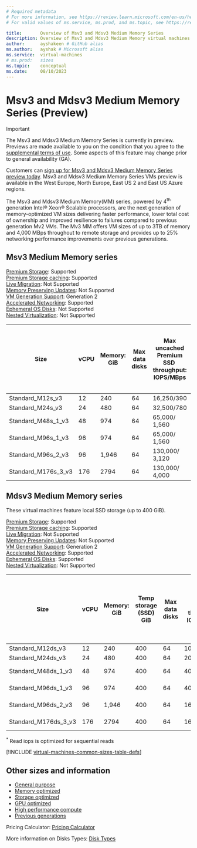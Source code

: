 ```yaml
---
# Required metadata
# For more information, see https://review.learn.microsoft.com/en-us/help/platform/learn-editor-add-metadata?branch=main
# For valid values of ms.service, ms.prod, and ms.topic, see https://review.learn.microsoft.com/en-us/help/platform/metadata-taxonomies?branch=main

title:       Overview of Msv3 and Mdsv3 Medium Memory Series
description: Overview of Msv3 and Mdsv3 Medium Memory virtual machines. These virtual machines provide faster performance and lower TCO.
author:      ayshakeen # GitHub alias
ms.author:   ayshak # Microsoft alias
ms.service:  virtual-machines
# ms.prod:   sizes
ms.topic:    conceptual
ms.date:     08/10/2023
---
```


# Msv3 and Mdsv3 Medium Memory Series (Preview)

> [!IMPORTANT]
> The Msv3 and Mdsv3 Medium Memory Series is currently in preview. Previews are made available to you on the condition that you agree to the [supplemental terms of use](https://azure.microsoft.com/support/legal/preview-supplemental-terms/). Some aspects of this feature may change prior to general availability (GA). 
>
> Customers can [sign up for Msv3 and Mdsv3 Medium Memory Series preview today](https://forms.office.com/r/s0fKkC420i). Msv3 and Mdsv3 Medium Memory Series VMs preview is available in the West Europe, North Europe, East US 2 and East US Azure regions.

The Msv3 and Mdsv3 Medium Memory(MM) series, powered by 4<sup>th</sup> generation Intel® Xeon® Scalable processors, are the next generation of memory-optimized VM sizes delivering faster performance, lower total cost of ownership and improved resilience to failures compared to previous generation Mv2 VMs. The Mv3 MM offers VM sizes of up to 3TB of memory and 4,000 MBps throughout to remote storage and provides up to 25% networking performance improvements over previous generations.

## Msv3 Medium Memory series

[Premium Storage](premium-storage-performance.md): Supported<br>
[Premium Storage caching](premium-storage-performance.md): Supported<br>
[Live Migration](maintenance-and-updates.md): Not Supported<br>
[Memory Preserving Updates](maintenance-and-updates.md): Not Supported<br>
[VM Generation Support](generation-2.md): Generation 2<br>
[Accelerated Networking](../virtual-network/create-vm-accelerated-networking-cli.md): Supported<br>
[Ephemeral OS Disks](ephemeral-os-disks.md): Not Supported<br>
[Nested Virtualization](/virtualization/hyper-v-on-windows/user-guide/nested-virtualization): Not Supported <br>

|Size|vCPU|Memory: GiB|Max data disks|Max uncached Premium SSD  throughput: IOPS/MBps|Max uncached Ultra Disk and Premium SSD V2 disk throughput: IOPS/MBps|Max NICs|Max network bandwidth (Mbps)|
 | -------- | -------- | -------- | -------- | -------- | -------- | -------- | -------- |
|Standard_M12s_v3|12|240|64|16,250/390|16,250/390|4|4,000|
|Standard_M24s_v3|24|480|64|32,500/780|32,500/780|8|8,000|
|Standard_M48s_1_v3|48|974|64|65,000/ 1,560|65,000/ 1,560|8|16,000|
|Standard_M96s_1_v3|96|974|64|65,000/ 1,560|65,000/ 1,560|8|16,000|
|Standard_M96s_2_v3|96|1,946|64|130,000/ 3,120|130,000/ 3,120|8|30,000|
|Standard_M176s_3_v3|176|2794|64|130,000/ 4,000|130,000/ 4,000|8|40,000|

## Mdsv3 Medium Memory series

These virtual machines feature local SSD storage (up to 400 GiB).

[Premium Storage](premium-storage-performance.md): Supported<br>
[Premium Storage caching](premium-storage-performance.md): Supported<br>
[Live Migration](maintenance-and-updates.md): Not Supported<br>
[Memory Preserving Updates](maintenance-and-updates.md): Not Supported<br>
[VM Generation Support](generation-2.md): Generation 2<br>
[Accelerated Networking](../virtual-network/create-vm-accelerated-networking-cli.md): Supported<br>
[Ephemeral OS Disks](ephemeral-os-disks.md): Supported<br>
[Nested Virtualization](/virtualization/hyper-v-on-windows/user-guide/nested-virtualization): Not Supported <br>

|Size|vCPU|Memory: GiB|Temp storage (SSD) GiB|Max data disks|Max temp storage throughput: IOPS/MBps*|Max uncached Premium SSD  throughput: IOPS/MBps|Max uncached Ultra Disk and Premium SSD V2 disk throughput: IOPS/MBps|Max NICs|Max network bandwidth (Mbps)|
| -------- | -------- | -------- | -------- | -------- | -------- | -------- | -------- | -------- | -------- |
|Standard_M12ds_v3|12|240|400|64|10,000/100|16,250/390|16,250/390|4|4,000|
|Standard_M24ds_v3|24|480|400|64|20,000/200|32,500/780|32,500/780|8|8,000|
|Standard_M48ds_1_v3|48|974|400|64|40,000/400|65,000/ 1,560|65,000/ 1,560|8|16,000|
|Standard_M96ds_1_v3|96|974|400|64|40,000/400|65,000/ 1,560|65,000/ 1,560|8|16,000|
|Standard_M96ds_2_v3|96|1,946|400|64|160,000/1600|130,000/ 3,120|130,000/ 3,120|8|30,000|
|Standard_M176ds_3_v3|176|2794|400|64|160,000/1600|130,000/ 4,000|130,000/ 4,000|8|40,000|

<sup>*</sup> Read iops is optimized for sequential reads<br>

[!INCLUDE [virtual-machines-common-sizes-table-defs](../../includes/virtual-machines-common-sizes-table-defs.md)]

## Other sizes and information

- [General purpose](sizes-general.md)
- [Memory optimized](sizes-memory.md)
- [Storage optimized](sizes-storage.md)
- [GPU optimized](sizes-gpu.md)
- [High performance compute](sizes-hpc.md)
- [Previous generations](sizes-previous-gen.md)

Pricing Calculator: [Pricing Calculator](https://azure.microsoft.com/pricing/calculator/)

More information on Disks Types: [Disk Types](./disks-types.md#ultra-disks)

